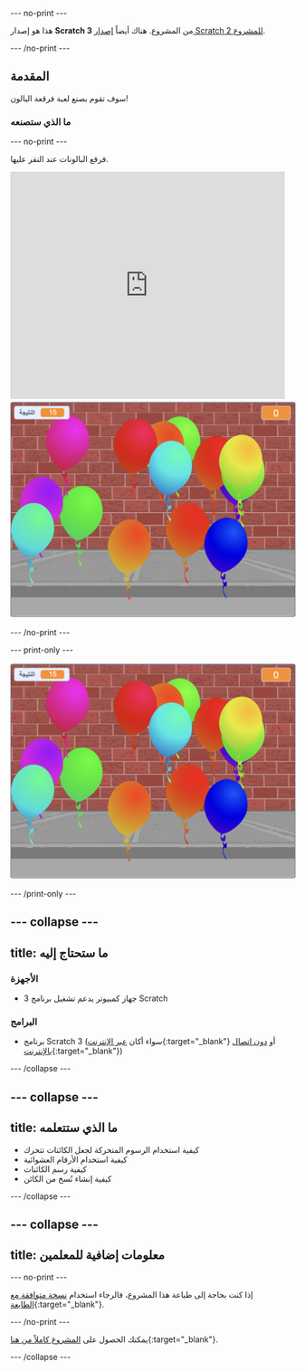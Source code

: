 --- no-print ---

هذا هو إصدار **Scratch 3** من المشروع. هناك أيضاً [ إصدار Scratch 2 للمشروع](https://projects.raspberrypi.org/en/projects/balloons-scratch2).

--- /no-print ---

## المقدمة

سوف تقوم بصنع لعبة فرقعة البالون!


### ما الذي ستصنعه

--- no-print ---

فرقع البالونات عند النقر عليها.

<div class="scratch-preview">
  <iframe allowtransparency="true" width="485" height="402" src="https://scratch.mit.edu/projects/embed/394049690/?autostart=false" frameborder="0" scrolling="no"></iframe>
  <img src="images/balloons-final.png">
</div>

--- /no-print ---

--- print-only ---

![المشروع كامل](images/balloons-final.png)

--- /print-only ---

--- collapse ---
---
title: ما ستحتاج إليه
---

### الأجهزة

+ جهاز كمبيوتر يدعم تشغيل برنامج 3 Scratch

### البرامج

+ برنامج Scratch 3 (سواء أكان [عبر الإنترنت](https://rpf.io/scratchon){:target="_blank"} أو [دون اتصال بالإنترنت](https://rpf.io/scratchoff){:target="_blank"})

--- /collapse ---

--- collapse ---
---
title: ما الذي ستتعلمه
---

- كيفية استخدام الرسوم المتحركة لجعل الكائنات تتحرك
- كيفية استخدام الأرقام العشوائية
- كيفية رسم الكائنات
- كيفية إنشاء نُسخ من الكائن

--- /collapse ---

--- collapse ---
---
title: معلومات إضافية للمعلمين
---

--- no-print ---

إذا كنت بحاجة إلى طباعة هذا المشروع، فالرجاء استخدام [نسخة متوافقة مع الطابعة](https://projects.raspberrypi.org/ar-SA/projects/balloons/print){:target="_blank"}.

--- /no-print ---

يمكنك الحصول على [المشروع كاملاً من هنا](https://rpf.io/p/ar-SA/balloons-get){:target="_blank"}.

--- /collapse ---
